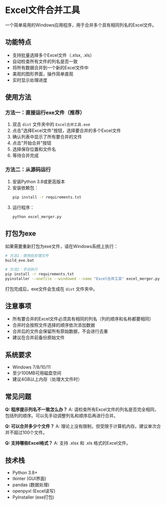 # Excel文件合并工具

一个简单易用的Windows应用程序，用于合并多个具有相同列名的Excel文件。

## 功能特点

- 支持批量选择多个Excel文件（.xlsx, .xls）
- 自动检查所有文件的列名是否一致
- 将所有数据合并到一个新的Excel文件中
- 美观的图形界面，操作简单直观
- 实时显示处理进度

## 使用方法

### 方法一：直接运行exe文件（推荐）

1. 双击 `dist` 文件夹中的 `Excel合并工具.exe`
2. 点击"选择Excel文件"按钮，选择要合并的多个Excel文件
3. 确认列表中显示了所有要合并的文件
4. 点击"开始合并"按钮
5. 选择保存位置和文件名
6. 等待合并完成

### 方法二：从源码运行

1. 安装Python 3.8或更高版本
2. 安装依赖包：
   ```bash
   pip install -r requirements.txt
   ```
3. 运行程序：
   ```bash
   python excel_merger.py
   ```

## 打包为exe

如果需要重新打包为exe文件，请在Windows系统上执行：

```bash
# 方法1：使用批处理文件
build_exe.bat

# 方法2：手动执行
pip install -r requirements.txt
pyinstaller --onefile --windowed --name "Excel合并工具" excel_merger.py
```

打包完成后，exe文件会生成在 `dist` 文件夹中。

## 注意事项

- 所有要合并的Excel文件必须具有相同的列名（列的顺序和名称都要相同）
- 合并时会按照文件选择的顺序依次添加数据
- 合并后的文件会保留所有原始数据，不会进行去重
- 建议在合并前备份原始文件

## 系统要求

- Windows 7/8/10/11
- 至少100MB可用磁盘空间
- 建议4GB以上内存（处理大文件时）

## 常见问题

**Q: 程序提示列名不一致怎么办？**
A: 请检查所有Excel文件的列名是否完全相同，包括列的顺序。可以先手动调整列名和顺序后再进行合并。

**Q: 可以合并多少个文件？**
A: 理论上没有限制，但受限于计算机内存。建议单次合并不超过100个文件。

**Q: 支持哪些Excel格式？**
A: 支持 .xlsx 和 .xls 格式的Excel文件。

## 技术栈

- Python 3.8+
- tkinter (GUI界面)
- pandas (数据处理)
- openpyxl (Excel读写)
- PyInstaller (exe打包)